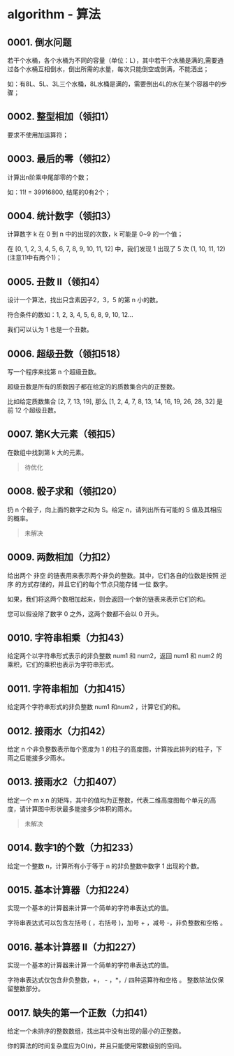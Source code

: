 # algorithm - 算法

## 0001. 倒水问题

若干个水桶，各个水桶为不同的容量（单位：L），其中若干个水桶是满的,需要通过各个水桶互相倒水，倒出所需的水量，每次只能倒空或倒满，不能洒出；

如：有8L、5L、3L三个水桶，8L水桶是满的，需要倒出4L的水在某个容器中的步骤；

## 0002. 整型相加（领扣1）

要求不使用加运算符；

## 0003. 最后的零（领扣2）

计算出n阶乘中尾部零的个数；

如：11! = 39916800, 结尾的0有2个；

## 0004. 统计数字（领扣3）

计算数字 k 在 0 到 n 中的出现的次数，k 可能是 0~9 的一个值；

在 [0, 1, 2, 3, 4, 5, 6, 7, 8, 9, 10, 11, 12] 中，我们发现 1 出现了 5 次 (1, 10, 11, 12)(注意11中有两个1)；

## 0005. 丑数 II（领扣4）

设计一个算法，找出只含素因子2，3，5 的第 n 小的数。

符合条件的数如：1, 2, 3, 4, 5, 6, 8, 9, 10, 12...

我们可以认为 1 也是一个丑数。

## 0006. 超级丑数（领扣518）

写一个程序来找第 n 个超级丑数。

超级丑数是所有的质数因子都在给定的的质数集合内的正整数。

比如给定质数集合 [2, 7, 13, 19], 那么 [1, 2, 4, 7, 8, 13, 14, 16, 19, 26, 28, 32] 是前 12 个超级丑数。

## 0007. 第K大元素（领扣5）

在数组中找到第 k 大的元素。

> 待优化

## 0008. 骰子求和（领扣20）

扔 n 个骰子，向上面的数字之和为 S。给定 n，请列出所有可能的 S 值及其相应的概率。

> 未解决

## 0009. 两数相加（力扣2）

给出两个 非空 的链表用来表示两个非负的整数。其中，它们各自的位数是按照 逆序 的方式存储的，并且它们的每个节点只能存储 一位 数字。

如果，我们将这两个数相加起来，则会返回一个新的链表来表示它们的和。

您可以假设除了数字 0 之外，这两个数都不会以 0 开头。

## 0010. 字符串相乘（力扣43）

给定两个以字符串形式表示的非负整数 num1 和 num2，返回 num1 和 num2 的乘积，它们的乘积也表示为字符串形式。

## 0011. 字符串相加（力扣415）

给定两个字符串形式的非负整数 num1 和num2 ，计算它们的和。

## 0012. 接雨水（力扣42）

给定 n 个非负整数表示每个宽度为 1 的柱子的高度图，计算按此排列的柱子，下雨之后能接多少雨水。

## 0013. 接雨水2（力扣407）

给定一个 m x n 的矩阵，其中的值均为正整数，代表二维高度图每个单元的高度，请计算图中形状最多能接多少体积的雨水。

> 未解决

## 0014. 数字1的个数（力扣233）

给定一个整数 n，计算所有小于等于 n 的非负整数中数字 1 出现的个数。

## 0015. 基本计算器（力扣224）

实现一个基本的计算器来计算一个简单的字符串表达式的值。

字符串表达式可以包含左括号 ( ，右括号 )，加号 + ，减号 -，非负整数和空格  。

## 0016. 基本计算器 II（力扣227）

实现一个基本的计算器来计算一个简单的字符串表达式的值。

字符串表达式仅包含非负整数，+， - ，*，/ 四种运算符和空格  。 整数除法仅保留整数部分。

## 0017. 缺失的第一个正数（力扣41）

给定一个未排序的整数数组，找出其中没有出现的最小的正整数。

你的算法的时间复杂度应为O(n)，并且只能使用常数级别的空间。